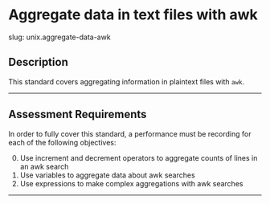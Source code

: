 # Aggregate data in text files with awk

slug: unix.aggregate-data-awk

## Description
This standard covers aggregating information in plaintext files with `awk`.


---
## Assessment Requirements
In order to fully cover this standard, a performance must be recording for each of the following objectives:

0. Use increment and decrement operators to aggregate counts of lines in an awk search
1. Use variables to aggregate data about awk searches
2. Use expressions to make complex aggregations with awk searches


---
